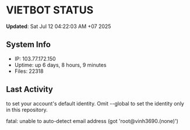 # VIETBOT STATUS
**Updated**: Sat Jul 12 04:22:03 AM +07 2025

## System Info
- IP: 103.77.172.150
- Uptime: up 6 days, 8 hours, 9 minutes
- Files: 22318

## Last Activity

to set your account's default identity.
Omit --global to set the identity only in this repository.

fatal: unable to auto-detect email address (got 'root@vinh3690.(none)')
